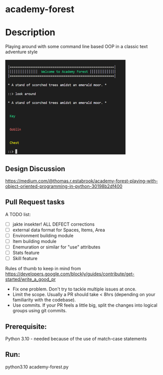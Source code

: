 # academy-forest
# Description 
Playing around with some command line based OOP in a classic text adventure style

![Academy Forest console view](academy-forest.PNG)

## Design Discussion
https://medium.com/@thomas.r.estabrook/academy-forest-playing-with-object-oriented-programming-in-python-30198b2df400

## Pull Request tasks
A TODO list:

- [ ] jakte insekter! ALL DEFECT corrections
- [ ] external data format for Spaces, Items, Area
- [ ] Environment building module
- [ ] Item building module
- [ ] Enemuration or similar for "use" attributes
- [ ] Stats feature
- [ ] Skill feature

Rules of thumb to keep in mind from https://developers.google.com/blockly/guides/contribute/get-started/write_a_good_pr

- Fix one problem. Don't try to tackle multiple issues at once.
- Limit the scope. Usually a PR should take < 8hrs (depending on your familiarity with the codebase).
- Use commits. If your PR feels a little big, split the changes into logical groups using git commits.

## Prerequisite:
   Python 3.10 - needed because of the use of match-case statements
 
## Run:
  python3.10 academy-forest.py
